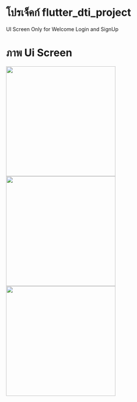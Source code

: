 # โปรเจ็คก์ flutter_dti_project

UI Screen Only for Welcome Login and SignUp

# ภาพ Ui Screen


<img src="https://github.com/user-attachments/assets/d4d3c46e-bcf8-4ad7-814e-5cc0161d6ef1" width="300">

<img src="https://github.com/user-attachments/assets/95bb3528-0329-428c-9a3b-cb1404a5f66a" width="300">

<img src="https://github.com/user-attachments/assets/44f9ad49-9405-4e07-83b9-15c5b07ae681" width="300">

